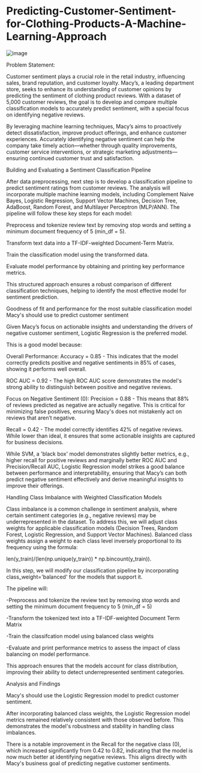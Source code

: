 # Predicting-Customer-Sentiment-for-Clothing-Products-A-Machine-Learning-Approach

![image](https://github.com/user-attachments/assets/912e24a8-2b17-4d2b-b0c7-f5a6faea7071)

Problem Statement:

Customer sentiment plays a crucial role in the retail industry, influencing sales, brand reputation, and customer loyalty. Macy’s, a leading department store, seeks to enhance its understanding of customer opinions by predicting the sentiment of clothing product reviews. With a dataset of 5,000 customer reviews, the goal is to develop and compare multiple classification models to accurately predict sentiment, with a special focus on identifying negative reviews.

By leveraging machine learning techniques, Macy’s aims to proactively detect dissatisfaction, improve product offerings, and enhance customer experiences. Accurately identifying negative sentiment can help the company take timely action—whether through quality improvements, customer service interventions, or strategic marketing adjustments—ensuring continued customer trust and satisfaction.

Building and Evaluating a Sentiment Classification Pipeline

After data preprocessing, next step is to develop a classification pipeline to predict sentiment ratings from customer reviews. The analysis will incorporate multiple machine learning models, including Complement Naive Bayes, Logistic Regression, Support Vector Machines, Decision Tree, AdaBoost, Random Forest, and Multilayer Perceptron (MLP/ANN).
The pipeline will follow these key steps for each model:

Preprocess and tokenize review text by removing stop words and setting a minimum document frequency of 5 (min_df = 5).

Transform text data into a TF-IDF-weighted Document-Term Matrix.

Train the classification model using the transformed data.

Evaluate model performance by obtaining and printing key performance metrics.

This structured approach ensures a robust comparison of different classification techniques, helping to identify the most effective model for sentiment prediction.

Goodness of fit and performance for the most suitable classification model Macy's should use to predict customer sentiment

Given Macy’s focus on actionable insights and understanding the drivers of negative customer sentiment, Logistic Regression is the preferred model.

This is a good model because:

Overall Performance: Accuracy = 0.85 - This indicates that the model correctly predicts positive and negative sentiments in 85% of cases, showing it performs well overall.

ROC AUC = 0.92 - The high ROC AUC score demonstrates the model's strong ability to distinguish between positive and negative reviews.

Focus on Negative Sentiment (0): Precision = 0.88 - This means that 88% of reviews predicted as negative are actually negative. This is critical for minimizing false positives, ensuring Macy's does not mistakenly act on reviews that aren’t negative.

Recall = 0.42 - The model correctly identifies 42% of negative reviews. While lower than ideal, it ensures that some actionable insights are captured for business decisions.

While SVM, a 'black box' model demonstrates slightly better metrics, e.g., higher recall for positive reviews and marginally better ROC AUC and Precision/Recall AUC, Logistic Regression model strikes a good balance between performance and interpretability, ensuring that Macy’s can both predict negative sentiment effectively and derive meaningful insights to improve their offerings.

Handling Class Imbalance with Weighted Classification Models

Class imbalance is a common challenge in sentiment analysis, where certain sentiment categories (e.g., negative reviews) may be underrepresented in the dataset. To address this, we will adjust class weights for applicable classification models (Decision Trees, Random Forest, Logistic Regression, and Support Vector Machines).
Balanced class weights assign a weight to each class level inversely proportional to its frequency using the formula:

len(y_train)/(len(np.unique(y_train)) * np.bincount(y_train)).

In this step, we will modify our classification pipeline by incorporating class_weight='balanced' for the models that support it.

The pipeline will:

-Preprocess and tokenize the review text by removing stop words and setting the minimum document frequency to 5 (min_df = 5)

-Transform the tokenized text into a TF-IDF-weighted Document Term Matrix

-Train the classifcation model using balanced class weights

-Evaluate and print performance metrics to assess the impact of class balancing on model performance.

This approach ensures that the models account for class distribution, improving their ability to detect underrepresented sentiment categories.

Analysis and Findings

Macy's should use the Logistic Regression model to predict customer sentiment.

After incorporating balanced class weights, the Logistic Regression model metrics remained relatively consistent with those observed before. This demonstrates the model's robustness and stability in handling class imbalances.

There is a notable improvement in the Recall for the negative class (0), which increased significantly from 0.42 to 0.82, indicating that the model is now much better at identifying negative reviews. This aligns directly with Macy's business goal of predicting negative customer sentiments.
